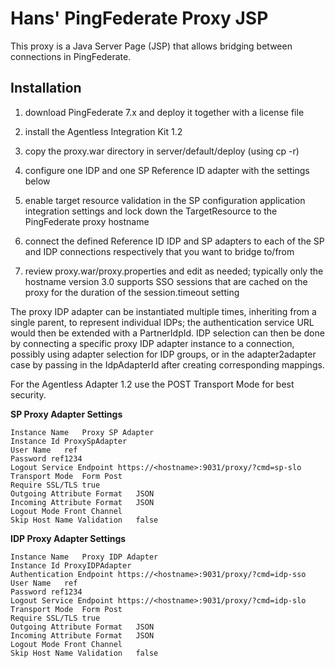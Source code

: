 Hans' PingFederate Proxy JSP
============================

This proxy is a Java Server Page (JSP) that allows bridging between connections in PingFederate.

Installation
------------

1. download PingFederate 7.x and deploy it together with a license file

2. install the Agentless Integration Kit 1.2
 
3. copy the proxy.war directory in server/default/deploy (using cp -r)

4. configure one IDP and one SP Reference ID adapter with the settings below

5. enable target resource validation in the SP configuration application integration
   settings and lock down the TargetResource to the PingFederate proxy hostname

6. connect the defined Reference ID IDP and SP adapters to each of the SP and IDP
   connections respectively that you want to bridge to/from

7. review proxy.war/proxy.properties and edit as needed; typically only the hostname 
   version 3.0 supports SSO sessions that are cached on the proxy for the duration
   of the session.timeout setting

The proxy IDP adapter can be instantiated multiple times, inheriting from a single parent,
to represent individual IDPs; the authentication service URL would then be extended with a
PartnerIdpId. IDP selection can then be done by connecting a specific proxy IDP adapter
instance to a connection, possibly using adapter selection for IDP groups, or in the
adapter2adapter case by passing in the IdpAdapterId after creating corresponding mappings.

For the Agentless Adapter 1.2 use the POST Transport Mode for best security.

**SP Proxy Adapter Settings**

    Instance Name	Proxy SP Adapter
    Instance Id	ProxySpAdapter
    User Name	ref
    Password ref1234
    Logout Service Endpoint	https://<hostname>:9031/proxy/?cmd=sp-slo
    Transport Mode	Form Post
    Require SSL/TLS	true
    Outgoing Attribute Format	JSON
    Incoming Attribute Format	JSON
    Logout Mode	Front Channel
    Skip Host Name Validation	false

<and an attribute contract for all attributes you want to pass over the bridge>

**IDP Proxy Adapter Settings**

    Instance Name	Proxy IDP Adapter
    Instance Id	ProxyIDPAdapter
    Authentication Endpoint	https://<hostname>:9031/proxy/?cmd=idp-sso
    User Name	ref
    Password ref1234
    Logout Service Endpoint	https://<hostname>:9031/proxy/?cmd=idp-slo
    Transport Mode	Form Post
    Require SSL/TLS	true
    Outgoing Attribute Format	JSON
    Incoming Attribute Format	JSON
    Logout Mode	Front Channel
    Skip Host Name Validation	false

<and an attribute contract for all attributes you want to pass over the bridge>
